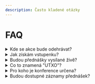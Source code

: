 ```yaml
---
description: Často kladené otázky
---
```


# FAQ

<details>

<summary>Kde se akce bude odehrávat?</summary>

První ročník konference se uskuteční v unikátní komplexu bývalého kláštera [Gabriel Loci](https://goo.gl/maps/2j9XNPSRQePZNLuz5) na pražském Smíchově. K dispozici bude hlavní přednáškový sál, dva středně velké přednáškové sály a další menší sály pro workshopy. Obsah ve všech sálech bude probíhat paralelně. K dispozici bude také spousta dalších prostor, například chill-out zóna nebo venkovní posezení s food-trucky a dalšími stánky.

</details>

<details>

<summary>Jak získám vstupenku?</summary>

První vstupenky plánujeme uvolnit do prodeje v průběhu února 2022. Vstupné bude nízké a platit budete moci jak platební kartou, tak samozřejmě kryptoměnami (především Lightning Network).

</details>

<details>

<summary>Budou přednášky vysílané živě?</summary>

Ano, plánujeme bohatý program i pro návštěvníky online - živé přenosy ze všech přednáškových sálů, rozhovory s návštěvníky a další obsah. Vše bude zdarma dostupné na doméně UTXO.TV (a YouTube).

</details>

<details>

<summary>Co to znamená "UTXO"?</summary>

"UTXO" znamená "*Unspent transaction output*", což by se dalo přeložit jako "neutracený výstup transakce". Jedná se o [základní mechanismus fungování bitcoinu](https://www.alza.cz/transakcni-poplatky-a-minimalni-velikost-utxo#co-je-utxo).

> "_UTXO je jediný způsob, jakým váš bitcoin skutečně "existuje". Každá transakce bere předchozí neutracené výstupy, používá je jako vstupy a ve výsledku vytváří nové výstupy. Každý konec je novým začátkem. Bitcoin je krásný._" - [@SatsJoseph](https://twitter.com/SatsJoseph/status/1370329486059843588)

</details>

<details>

<summary>Pro koho je konference určena?</summary>

Pro všechny kryptoměnové nadšence, pro zkušené i nováčky, co už znají nějaké základy. Konference vznikla také jako neutrální místo pro dialog v rámci celé lokální krypto-komunity. Každý něčemu fandíme, ale pojďme se od toho alespoň chvíli odprostit a poslechnout si i myšlenky protistrany, nebo diskutovat.

</details>

<details>

<summary>Budou dostupné záznamy přednášek?</summary>

Ano, všechny přednášky budou po konferenci dostupné zdarma na UTXO.TV nebo našem YouTube kanálu.

</details>

